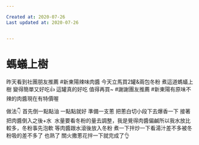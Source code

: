 ```yaml
---

Created at: 2020-07-26
Last updated at: 2020-07-26


---
```


# 螞蟻上樹


昨天看到社團朋友推薦
#新東陽辣味肉醬
今天立馬買2罐&兩包冬粉
煮這道螞蟻上樹 變得簡單又好吃👍
這罐真的好吃 值得再買~
#謝謝團友推薦
#新東陽有原味不辣的肉醬現在有特價喔

做法👇
首先倒一點點油 一點點就好 準備一支蔥 把蔥白切小段下去爆香一下 接著把肉醬倒入之後+水  水量要看冬粉的量去調整，我是覺得肉醬偏鹹所以我水放比較多，冬粉事先泡軟 等肉醬跟水滾後放入冬粉
煮一下拌炒一下看湯汁差不多被冬粉吸的差不多了 也熟了 關火撒蔥花拌一下就完成了👌

